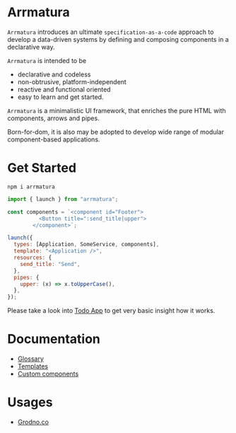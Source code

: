 # Arrmatura

`Arrmatura` introduces an ultimate `specification-as-a-code` approach to develop a data-driven systems by defining and composing components in a declarative way.

`Arrmatura` is intended to be

- declarative and codeless
- non-obtrusive, platform-independent
- reactive and functional oriented
- easy to learn and get started.

`Arrmatura` is a minimalistic UI framework, that enriches the pure HTML with components, arrows and pipes.

Born-for-dom, it is also may be adopted to develop wide range of modular component-based applications.

# Get Started

    npm i arrmatura

```javascript
import { launch } from "arrmatura";

const components = `<component id="Footer">
          <Button title=":send_title|upper">
        </component>`;

launch({
  types: [Application, SomeService, components],
  template: "<Application />",
  resources: {
    send_title: "Send",
  },
  pipes: {
    upper: (x) => x.toUpperCase(),
  },
});
```

Please take a look into [Todo App](https://alitskevich.github.io/arrmatura/todo.html) to get very basic insight how it works.

# Documentation

- [Glossary](md/GLOSSARY.md)
- [Templates](md/TEMPLATE.md)
- [Custom components](md/CUSTOM.md)

# Usages

- [Grodno.co](https://grodno.co)
